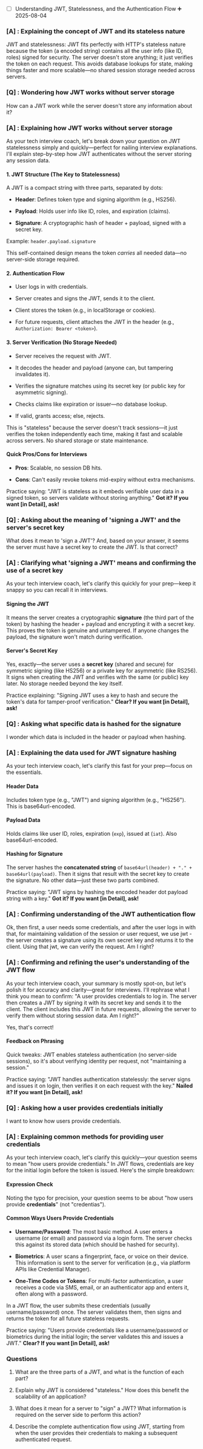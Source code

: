 - [ ] Understanding JWT, Statelessness, and the Authentication Flow ➕ 2025-08-04 

### [A] : Explaining the concept of JWT and its stateless nature

JWT and statelessness: JWT fits perfectly with HTTP's stateless nature because the token (a encoded string) contains all the user info (like ID, roles) signed for security. The server doesn't store anything; it just verifies the token on each request. This avoids database lookups for state, making things faster and more scalable—no shared session storage needed across servers.

### [Q] : Wondering how JWT works without server storage

How can a JWT work while the server doesn't store any information about it?

### [A] : Explaining how JWT works without server storage

As your tech interview coach, let's break down your question on JWT statelessness simply and quickly—perfect for nailing interview explanations. I'll explain step-by-step how JWT authenticates without the server storing any session data.

#### 1. JWT Structure (The Key to Statelessness)

A JWT is a compact string with three parts, separated by dots:

- **Header**: Defines token type and signing algorithm (e.g., HS256).
    
- **Payload**: Holds user info like ID, roles, and expiration (claims).
    
- **Signature**: A cryptographic hash of header + payload, signed with a secret key.
    

Example: `header.payload.signature`

This self-contained design means the token _carries_ all needed data—no server-side storage required.

#### 2. Authentication Flow

- User logs in with credentials.
    
- Server creates and signs the JWT, sends it to the client.
    
- Client stores the token (e.g., in localStorage or cookies).
    
- For future requests, client attaches the JWT in the header (e.g., `Authorization: Bearer <token>`).
    

#### 3. Server Verification (No Storage Needed)

- Server receives the request with JWT.
    
- It decodes the header and payload (anyone can, but tampering invalidates it).
    
- Verifies the signature matches using its secret key (or public key for asymmetric signing).
    
- Checks claims like expiration or issuer—no database lookup.
    
- If valid, grants access; else, rejects.
    

This is "stateless" because the server doesn't track sessions—it just verifies the token independently each time, making it fast and scalable across servers. No shared storage or state maintenance.

#### Quick Pros/Cons for Interviews

- **Pros**: Scalable, no session DB hits.
    
- **Cons**: Can't easily revoke tokens mid-expiry without extra mechanisms.
    

Practice saying: "JWT is stateless as it embeds verifiable user data in a signed token, so servers validate without storing anything." **Got it? If you want \[in Detail], ask!**

### [Q] : Asking about the meaning of 'signing a JWT' and the server's secret key

What does it mean to 'sign a JWT'? And, based on your answer, it seems the server must have a secret key to create the JWT. Is that correct?

### [A] : Clarifying what 'signing a JWT' means and confirming the use of a secret key

As your tech interview coach, let's clarify this quickly for your prep—keep it snappy so you can recall it in interviews.

#### Signing the JWT

It means the server creates a cryptographic **signature** (the third part of the token) by hashing the header + payload and encrypting it with a secret key. This proves the token is genuine and untampered. If anyone changes the payload, the signature won't match during verification.

#### Server's Secret Key

Yes, exactly—the server uses a **secret key** (shared and secure) for symmetric signing (like HS256) or a private key for asymmetric (like RS256). It signs when creating the JWT and verifies with the same (or public) key later. No storage needed beyond the key itself.

Practice explaining: "Signing JWT uses a key to hash and secure the token's data for tamper-proof verification." **Clear? If you want \[in Detail], ask!**

### [Q] : Asking what specific data is hashed for the signature

I wonder which data is included in the header or payload when hashing.

### [A] : Explaining the data used for JWT signature hashing

As your tech interview coach, let's clarify this fast for your prep—focus on the essentials.

#### Header Data

Includes token type (e.g., "JWT") and signing algorithm (e.g., "HS256"). This is base64url-encoded.

#### Payload Data

Holds claims like user ID, roles, expiration (`exp`), issued at (`iat`). Also base64url-encoded.

#### Hashing for Signature

The server hashes the **concatenated string** of `base64url(header) + "." + base64url(payload)`. Then it signs that result with the secret key to create the signature. No other data—just these two parts combined.

Practice saying: "JWT signs by hashing the encoded header dot payload string with a key." **Got it? If you want \[in Detail], ask!**

### [A] : Confirming understanding of the JWT authentication flow

Ok, then first, a user needs some credentials, and after the user logs in with that, for maintaining validation of the session or user request, we use jwt - the server creates a signature using its own secret key and returns it to the client. Using that jwt, we can verify the request. Am I right?

### [A] : Confirming and refining the user's understanding of the JWT flow

As your tech interview coach, your summary is mostly spot-on, but let's polish it for accuracy and clarity—great for interviews. I'll rephrase what I think you mean to confirm: "A user provides credentials to log in. The server then creates a JWT by signing it with its secret key and sends it to the client. The client includes this JWT in future requests, allowing the server to verify them without storing session data. Am I right?"

Yes, that's correct!

#### Feedback on Phrasing

Quick tweaks: JWT enables stateless authentication (no server-side sessions), so it's about verifying identity per request, not "maintaining a session."

Practice saying: "JWT handles authentication statelessly: the server signs and issues it on login, then verifies it on each request with the key." **Nailed it? If you want \[in Detail], ask!**

### [Q] : Asking how a user provides credentials initially

I want to know how users provide credentials.

### [A] : Explaining common methods for providing user credentials

As your tech interview coach, let's clarify this quickly—your question seems to mean "how users provide credentials." In JWT flows, credentials are key for the initial login before the token is issued. Here's the simple breakdown:

#### Expression Check

Noting the typo for precision, your question seems to be about "how users provide **credentials**" (not "credentias").

#### Common Ways Users Provide Credentials

- **Username/Password**: The most basic method. A user enters a username (or email) and password via a login form. The server checks this against its stored data (which should be hashed for security).
    
- **Biometrics**: A user scans a fingerprint, face, or voice on their device. This information is sent to the server for verification (e.g., via platform APIs like Credential Manager).
    
- **One-Time Codes or Tokens**: For multi-factor authentication, a user receives a code via SMS, email, or an authenticator app and enters it, often along with a password.
    

In a JWT flow, the user submits these credentials (usually username/password) once. The server validates them, then signs and returns the token for all future stateless requests.

Practice saying: "Users provide credentials like a username/password or biometrics during the initial login; the server validates this and issues a JWT." **Clear? If you want \[in Detail], ask!**

### Questions

1. What are the three parts of a JWT, and what is the function of each part?
    
2. Explain why JWT is considered "stateless." How does this benefit the scalability of an application?
    
3. What does it mean for a server to "sign" a JWT? What information is required on the server side to perform this action?
    
4. Describe the complete authentication flow using JWT, starting from when the user provides their credentials to making a subsequent authenticated request.